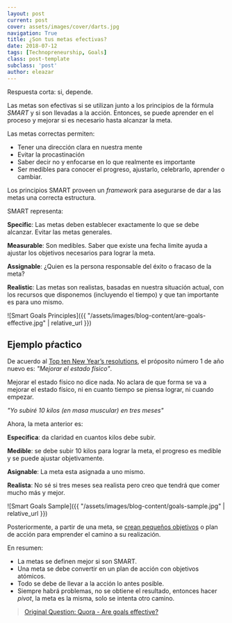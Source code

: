 ```yaml
---
layout: post
current: post
cover: assets/images/cover/darts.jpg
navigation: True
title: ¿Son tus metas efectivas?
date: 2018-07-12
tags: [Technopreneurship, Goals]
class: post-template
subclass: 'post'
author: eleazar
---
```


Respuesta corta: si, depende.

Las metas son efectivas si se utilizan junto a los principios de la fórmula *SMART* y si son llevadas a la acción. Entonces, se puede aprender en el proceso y mejorar si es necesario hasta alcanzar la meta.

Las metas correctas permiten:

- Tener una dirección clara en nuestra mente
- Evitar la procastinación
- Saber decir no y enfocarse en lo que realmente es importante
- Ser medibles para conocer el progreso, ajustarlo, celebrarlo, aprender o cambiar.

Los principios SMART proveen un _framework_ para asegurarse de dar a las metas una correcta estructura.

SMART representa:

**Specific**: Las metas deben establecer exactamente lo que se debe alcanzar. Evitar las metas generales.

**Measurable**: Son medibles. Saber que existe una fecha limite ayuda a ajustar los objetivos necesarios para lograr la meta.

**Assignable**: ¿Quien es la persona responsable del éxito o fracaso de la meta?

**Realistic**: Las metas son realistas, basadas en nuestra situación actual, con los recursos que disponemos (incluyendo el tiempo) y que tan importante es para uno mismo.

![Smart Goals Principles]({{ "/assets/images/blog-content/are-goals-effective.jpg" | relative_url }})

## Ejemplo pŕactico

De acuerdo al [Top ten New Year’s resolutions](https://www.finder.com.au/top-10-new-years-resolutions), el próposito número 1 de año nuevo es: *"Mejorar el estado físico"*.

Mejorar el estado físico no dice nada. No aclara de que forma se va a mejorar el estado físico, ni en cuanto tiempo se piensa lograr, ni cuando empezar.

_"Yo subiré 10 kilos (en masa muscular) en tres meses"_

Ahora, la meta anterior es:

**Especifica**: da claridad en cuantos kilos debe subir.

**Medible**: se debe subir 10 kilos para lograr la meta, el progreso es medible y se puede ajustar objetivamente.

**Asignable**: La meta esta asignada a uno mismo.

**Realista**: No sé si tres meses sea realista pero creo que tendrá que comer mucho más y mejor.

![Smart Goals Sample]({{ "/assets/images/blog-content/goals-sample.jpg" | relative_url }})

Posteriormente, a partir de una meta, se [crean pequeños objetivos](https://eresendez.com/reach-goals-reverse-engineered) o plan de acción para emprender el camino a su realización.

En resumen:

- La metas se definen mejor si son SMART.
- Una meta se debe convertir en un plan de acción con objetivos atómicos.
- Todo se debe de llevar a la acción lo antes posible.
- Siempre habrá problemas, no se obtiene el resultado, entonces hacer _pivot_, la meta es la misma, solo se intenta otro camino.

> [Original Question: Quora - Are goals effective?](https://www.quora.com/Are-goals-effective)
